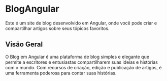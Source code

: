 # BlogAngular

Este é um site de blog desenvolvido em Angular, onde você pode criar e compartilhar artigos sobre seus tópicos favoritos.

## Visão Geral

O Blog em Angular é uma plataforma de blog simples e elegante que permite a escritores e entusiastas compartilharem suas ideias e histórias com o mundo. Com recursos de criação, edição e publicação de artigos, é uma ferramenta poderosa para contar suas histórias.
